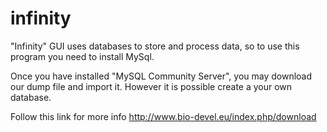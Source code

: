 # infinity

"Infinity" GUI uses databases to store and process data, so to use this program you need to install MySql.

Once you have installed "MySQL Community Server",  you may download our dump file and import it. However it is possible create a your own database.

Follow this link for more info
http://www.bio-devel.eu/index.php/download
